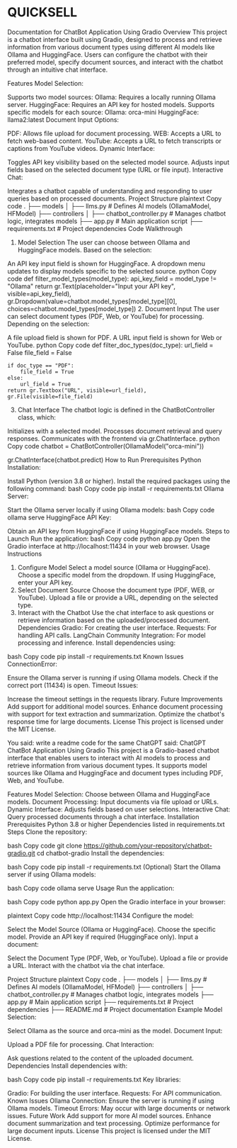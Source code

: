 # QUICKSELL
Documentation for ChatBot Application Using Gradio
Overview
This project is a chatbot interface built using Gradio, designed to process and retrieve information from various document types using different AI models like Ollama and HuggingFace. Users can configure the chatbot with their preferred model, specify document sources, and interact with the chatbot through an intuitive chat interface.

Features
Model Selection:

Supports two model sources:
Ollama: Requires a locally running Ollama server.
HuggingFace: Requires an API key for hosted models.
Supports specific models for each source:
Ollama: orca-mini
HuggingFace: llama2:latest
Document Input Options:

PDF: Allows file upload for document processing.
WEB: Accepts a URL to fetch web-based content.
YouTube: Accepts a URL to fetch transcripts or captions from YouTube videos.
Dynamic Interface:

Toggles API key visibility based on the selected model source.
Adjusts input fields based on the selected document type (URL or file input).
Interactive Chat:

Integrates a chatbot capable of understanding and responding to user queries based on processed documents.
Project Structure
plaintext
Copy code
.
├── models
│   ├── llms.py                  # Defines AI models (OllamaModel, HFModel)
├── controllers
│   ├── chatbot_controller.py    # Manages chatbot logic, integrates models
├── app.py                       # Main application script
├── requirements.txt             # Project dependencies
Code Walkthrough
1. Model Selection
The user can choose between Ollama and HuggingFace models. Based on the selection:

An API key input field is shown for HuggingFace.
A dropdown menu updates to display models specific to the selected source.
python
Copy code
def filter_model_types(model_type):
    api_key_field = model_type != "Ollama"
    return gr.Text(placeholder="Input your API key", visible=api_key_field), gr.Dropdown(value=chatbot.model_types[model_type][0],
                                                                               choices=chatbot.model_types[model_type])
2. Document Input
The user can select document types (PDF, Web, or YouTube) for processing. Depending on the selection:

A file upload field is shown for PDF.
A URL input field is shown for Web or YouTube.
python
Copy code
def filter_doc_types(doc_type):
    url_field = False
    file_field = False

    if doc_type == "PDF":
        file_field = True
    else:
        url_field = True
    return gr.Textbox("URL", visible=url_field), gr.File(visible=file_field)
3. Chat Interface
The chatbot logic is defined in the ChatBotController class, which:

Initializes with a selected model.
Processes document retrieval and query responses.
Communicates with the frontend via gr.ChatInterface.
python
Copy code
chatbot = ChatBotController(OllamaModel("orca-mini"))

gr.ChatInterface(chatbot.predict)
How to Run
Prerequisites
Python Installation:

Install Python (version 3.8 or higher).
Install the required packages using the following command:
bash
Copy code
pip install -r requirements.txt
Ollama Server:

Start the Ollama server locally if using Ollama models:
bash
Copy code
ollama serve
HuggingFace API Key:

Obtain an API key from HuggingFace if using HuggingFace models.
Steps to Launch
Run the application:
bash
Copy code
python app.py
Open the Gradio interface at http://localhost:11434 in your web browser.
Usage Instructions
1. Configure Model
Select a model source (Ollama or HuggingFace).
Choose a specific model from the dropdown.
If using HuggingFace, enter your API key.
2. Select Document Source
Choose the document type (PDF, WEB, or YouTube).
Upload a file or provide a URL, depending on the selected type.
3. Interact with the Chatbot
Use the chat interface to ask questions or retrieve information based on the uploaded/processed document.
Dependencies
Gradio: For creating the user interface.
Requests: For handling API calls.
LangChain Community Integration: For model processing and inference.
Install dependencies using:

bash
Copy code
pip install -r requirements.txt
Known Issues
ConnectionError:

Ensure the Ollama server is running if using Ollama models.
Check if the correct port (11434) is open.
Timeout Issues:

Increase the timeout settings in the requests library.
Future Improvements
Add support for additional model sources.
Enhance document processing with support for text extraction and summarization.
Optimize the chatbot's response time for large documents.
License
This project is licensed under the MIT License.






You said:
write a readme code for the same
ChatGPT said:
ChatGPT
ChatBot Application Using Gradio
This project is a Gradio-based chatbot interface that enables users to interact with AI models to process and retrieve information from various document types. It supports model sources like Ollama and HuggingFace and document types including PDF, Web, and YouTube.

Features
Model Selection: Choose between Ollama and HuggingFace models.
Document Processing: Input documents via file upload or URLs.
Dynamic Interface: Adjusts fields based on user selections.
Interactive Chat: Query processed documents through a chat interface.
Installation
Prerequisites
Python 3.8 or higher
Dependencies listed in requirements.txt
Steps
Clone the repository:

bash
Copy code
git clone https://github.com/your-repository/chatbot-gradio.git
cd chatbot-gradio
Install the dependencies:

bash
Copy code
pip install -r requirements.txt
(Optional) Start the Ollama server if using Ollama models:

bash
Copy code
ollama serve
Usage
Run the application:

bash
Copy code
python app.py
Open the Gradio interface in your browser:

plaintext
Copy code
http://localhost:11434
Configure the model:

Select the Model Source (Ollama or HuggingFace).
Choose the specific model.
Provide an API key if required (HuggingFace only).
Input a document:

Select the Document Type (PDF, Web, or YouTube).
Upload a file or provide a URL.
Interact with the chatbot via the chat interface.

Project Structure
plaintext
Copy code
.
├── models
│   ├── llms.py                  # Defines AI models (OllamaModel, HFModel)
├── controllers
│   ├── chatbot_controller.py    # Manages chatbot logic, integrates models
├── app.py                       # Main application script
├── requirements.txt             # Project dependencies
├── README.md                    # Project documentation
Example
Model Selection:

Select Ollama as the source and orca-mini as the model.
Document Input:

Upload a PDF file for processing.
Chat Interaction:

Ask questions related to the content of the uploaded document.
Dependencies
Install dependencies with:

bash
Copy code
pip install -r requirements.txt
Key libraries:

Gradio: For building the user interface.
Requests: For API communication.
Known Issues
Ollama Connection: Ensure the server is running if using Ollama models.
Timeout Errors: May occur with large documents or network issues.
Future Work
Add support for more AI model sources.
Enhance document summarization and text processing.
Optimize performance for large document inputs.
License
This project is licensed under the MIT License.
